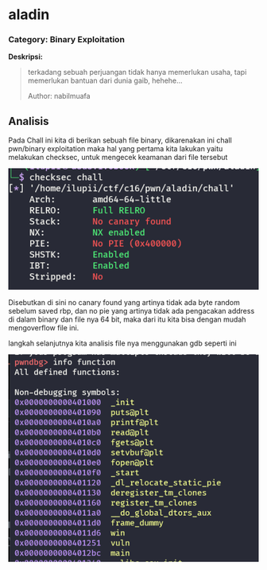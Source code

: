 # aladin
### Category: Binary Exploitation

**Deskripsi:**
>terkadang sebuah perjuangan tidak hanya memerlukan usaha, tapi memerlukan bantuan dari dunia gaib, hehehe...
>
>Author: nabilmuafa

## Analisis
Pada Chall ini kita di berikan sebuah file binary, dikarenakan ini chall pwn/binary exploitation maka hal yang pertama kita lakukan yaitu 
melakukan checksec, untuk mengecek keamanan dari file tersebut

![Preview](images/1.png)

Disebutkan di sini no canary found yang artinya tidak ada byte random sebelum saved rbp, dan no pie yang artinya tidak ada pengacakan address
di dalam binary dan file nya 64 bit, maka dari itu kita bisa dengan mudah mengoverflow file ini.

langkah selanjutnya kita analisis file nya menggunakan gdb seperti ini

![Preview](images/2.png)
